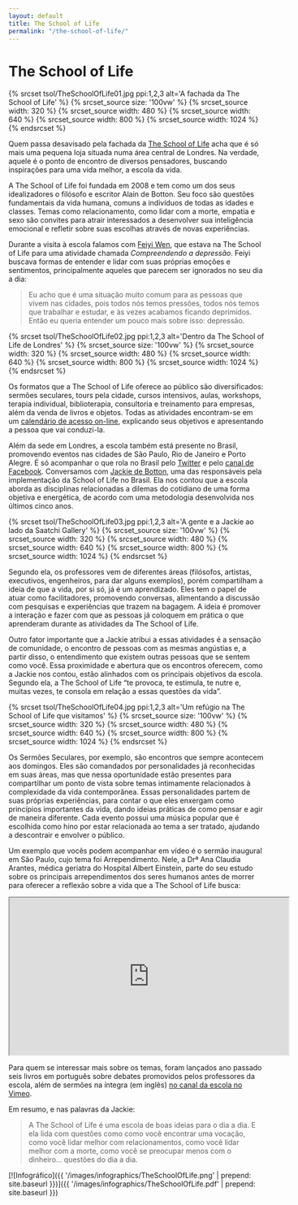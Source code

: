 ```yaml
---
layout: default
title: The School of Life
permalink: "/the-school-of-life/"
---
```


# The School of Life

{% srcset tsol/TheSchoolOfLife01.jpg ppi:1,2,3 alt='A fachada da The School of Life' %}
  {% srcset_source size: '100vw' %}
  {% srcset_source width: 320 %}
  {% srcset_source width: 480 %}
  {% srcset_source width: 640 %}
  {% srcset_source width: 800 %}
  {% srcset_source width: 1024 %}
{% endsrcset %}

Quem passa desavisado pela fachada da [The School of Life](http://www.theschooloflife.com/) acha que é só mais uma pequena loja situada numa área central de Londres. Na verdade, aquele é o ponto de encontro de diversos pensadores, buscando inspirações para uma vida melhor, a escola da vida.

A The School of Life foi fundada em 2008 e tem como um dos seus idealizadores o filósofo e escritor Alain de Botton. Seu foco são questões fundamentais da vida humana, comuns a indivíduos de todas as idades e classes. Temas como relacionamento, como lidar com a morte, empatia e sexo são convites para atrair interessados a desenvolver sua inteligência emocional e refletir sobre suas escolhas através de novas experiências.

Durante a visita à escola falamos com [Feiyi Wen](http://wenfeiyi.com/), que estava na The School of Life para uma atividade chamada _Compreendendo a depressão_. Feiyi buscava formas de entender e lidar com suas próprias emoções e sentimentos, principalmente aqueles que parecem ser ignorados no seu dia a dia:

> Eu acho que é uma situação muito comum para as pessoas que vivem nas cidades, pois todos nós temos pressões, todos nós temos que trabalhar e estudar, e às vezes acabamos ficando deprimidos. Então eu queria entender um pouco mais sobre isso: depressão.

{% srcset tsol/TheSchoolOfLife02.jpg ppi:1,2,3 alt='Dentro da The School of Life de Londres' %}
  {% srcset_source size: '100vw' %}
  {% srcset_source width: 320 %}
  {% srcset_source width: 480 %}
  {% srcset_source width: 640 %}
  {% srcset_source width: 800 %}
  {% srcset_source width: 1024 %}
{% endsrcset %}

Os formatos que a The School of Life oferece ao público são diversificados: sermões seculares, tours pela cidade, cursos intensivos, aulas, workshops, terapia individual, biblioterapia, consultoria e treinamento para empresas, além da venda de livros e objetos. Todas as atividades encontram-se em um [calendário de acesso on-line]("http://www.theschooloflife.com/shop/calendar"), explicando seus objetivos e apresentando a pessoa que vai conduzi-la.

Além da sede em Londres, a escola também está presente no Brasil, promovendo eventos nas cidades de São Paulo, Rio de Janeiro e Porto Alegre. É só acompanhar o que rola no Brasil pelo [Twitter](https://twitter.com/TSOLBR) e pelo [canal de Facebook](http://facebook.com/theschooloflifebrazil). Conversamos com [Jackie de Botton](http://www.theschooloflife.com/about-us/faculty-and-staff/faculty-members/d/de-botton-jackie/), uma das responsáveis pela implementação da School of Life no Brasil. Ela nos contou que a escola aborda as disciplinas relacionadas a dilemas do cotidiano de uma forma objetiva e energética, de acordo com uma metodologia desenvolvida nos últimos cinco anos.

{% srcset tsol/TheSchoolOfLife03.jpg ppi:1,2,3 alt='A gente e a Jackie ao lado da Saatchi Gallery' %}
  {% srcset_source size: '100vw' %}
  {% srcset_source width: 320 %}
  {% srcset_source width: 480 %}
  {% srcset_source width: 640 %}
  {% srcset_source width: 800 %}
  {% srcset_source width: 1024 %}
{% endsrcset %}

Segundo ela, os professores vem de diferentes áreas (filósofos, artistas, executivos, engenheiros, para dar alguns exemplos), porém compartilham a ideia de que a vida, por si só, já é um aprendizado. Eles tem o papel de atuar como facilitadores, promovendo conversas, alimentando a discussão com pesquisas e experiências que trazem na bagagem. A ideia é promover a interação e fazer com que as pessoas já coloquem em prática o que aprenderam durante as atividades da The School of Life.

Outro fator importante que a Jackie atribui a essas atividades é a sensação de comunidade, o encontro de pessoas com as mesmas angústias e, a partir disso, o entendimento que existem outras pessoas que se sentem como você. Essa proximidade e abertura que os encontros oferecem, como a Jackie nos contou, estão alinhados com os principais objetivos da escola. Segundo ela, a The School of Life “te provoca, te estimula, te nutre e, muitas vezes, te consola em relação a essas questões da vida”.

{% srcset tsol/TheSchoolOfLife04.jpg ppi:1,2,3 alt='Um refúgio na The School of Life que visitamos' %}
  {% srcset_source size: '100vw' %}
  {% srcset_source width: 320 %}
  {% srcset_source width: 480 %}
  {% srcset_source width: 640 %}
  {% srcset_source width: 800 %}
  {% srcset_source width: 1024 %}
{% endsrcset %}

Os Sermões Seculares, por exemplo, são encontros que sempre acontecem aos domingos. Eles são comandados por personalidades já reconhecidas em suas áreas, mas que nessa oportunidade estão presentes para compartilhar um ponto de vista sobre temas intimamente relacionados à complexidade da vida contemporânea. Essas personalidades partem de suas próprias experiências, para contar o que eles enxergam como princípios importantes da vida, dando ideias práticas de como pensar e agir de maneira diferente. Cada evento possui uma música popular que é escolhida como hino por estar relacionada ao tema a ser tratado, ajudando a descontrair e envolver o público.

Um exemplo que vocês podem acompanhar em vídeo é o sermão inaugural em São Paulo, cujo tema foi Arrependimento. Nele, a Drª Ana Claudia Arantes, médica geriatra do Hospital Albert Einstein, parte do seu estudo sobre os principais arrependimentos dos seres humanos antes de morrer para oferecer a reflexão sobre a vida que a The School of Life busca:

<iframe width="550" height="310" src="http://www.youtube.com/embed/bAXHv1zrrYY?color=white&theme=light"></iframe>

Para quem se interessar mais sobre os temas, foram lançados ano passado seis livros em português sobre debates promovidos pelos professores da escola, além de sermões na íntegra (em inglês) [no canal da escola no Vimeo](http://vimeo.com/channels/theschooloflife).

Em resumo, e nas palavras da Jackie:

> A The School of Life é uma escola de boas ideias para o dia a dia. E ela lida com questões como como você encontrar uma vocação, como você lidar melhor com relacionamentos, como você lidar melhor com a morte, como você se preocupar menos com o dinheiro… questões do dia a dia.

[![Infográfico]({{ '/images/infographics/TheSchoolOfLife.png' | prepend: site.baseurl }})]({{ '/images/infographics/TheSchoolOfLife.pdf' | prepend: site.baseurl }})
